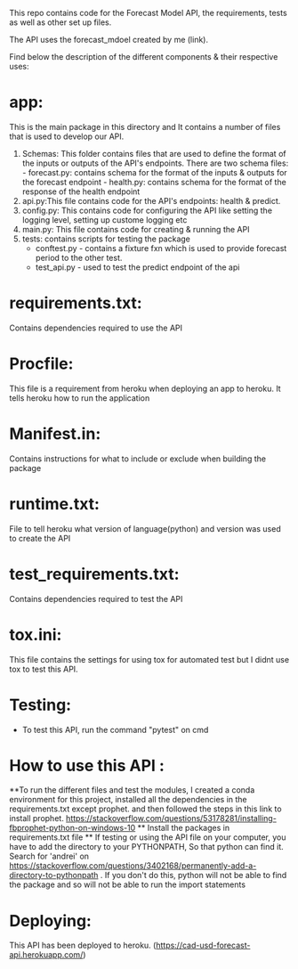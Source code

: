 This repo contains code for the Forecast Model API, the requirements, tests as well as other set up files.

The API uses the forecast_mdoel created by me (link).

Find below the description of the different components & their respective uses:

# app: 
This is the main package in this directory and It contains a number of files that is used to develop our API.
  1. Schemas: This folder contains files that are used to define the format of the inputs or outputs of the API's endpoints. There are two schema files:
    - forecast.py: contains schema for the format of the inputs & outputs for the forecast endpoint
    - health.py: contains schema for the format of the response of the health endpoint
  2. api.py:This file contains code for the API's endpoints: health & predict.
  3. config.py: This contains code for configuring the API like setting the logging level, setting up custome logging etc
  4. main.py: This file contains code for creating & running the API
  5. tests: contains scripts for testing the package
      - conftest.py - contains a fixture fxn which is used to provide forecast period to the other test.
      - test_api.py - used to test the predict endpoint of the api

# requirements.txt: 
Contains dependencies required to use the API
# Procfile: 
This file is a requirement from heroku when deploying an app to heroku. It tells heroku how to run the application
# Manifest.in: 
Contains instructions for what to include or exclude when building the package
# runtime.txt: 
File to tell heroku what version of language(python) and version was used to create the API
# test_requirements.txt: 
Contains dependencies required to test the API
# tox.ini: 
This file contains the settings for using tox for automated test but I didnt use tox to test this API.

# Testing:

- To test this API, run the command "pytest" on cmd

# How to use this API :
**To run the different files and test the modules, I created a conda environment for this project, installed all the dependencies in the requirements.txt except prophet. and then followed the steps in this link to install prophet. https://stackoverflow.com/questions/53178281/installing-fbprophet-python-on-windows-10
** Install the packages in requirements.txt file
** If testing or using the API file on your computer, you have to add the directory to your PYTHONPATH, So that python can find it. Search for 'andrei' on https://stackoverflow.com/questions/3402168/permanently-add-a-directory-to-pythonpath . If you don't do this, python will not be able to find the package and so will not be able to run the import statements

# Deploying:
This API has been deployed to heroku. (https://cad-usd-forecast-api.herokuapp.com/)
